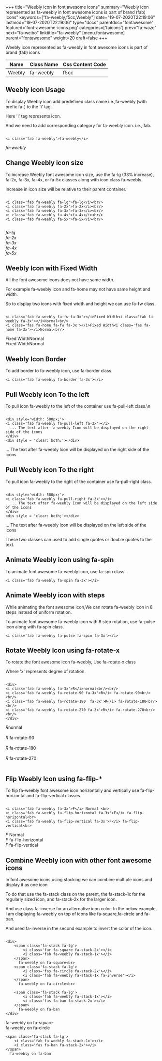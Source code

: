 +++
title="Weebly icon in font awesome icons"
summary="Weebly icon represented as fa-weebly in font awesome icons is part of brand (fab) icons"
keywords=["fa-weebly,f5cc,Weebly"]
date="19-07-2020T22:19:06"
lastmod="19-07-2020T22:19:06"
type="docs"
parentdoc="fontawesome"
featured='font-awesome-icons.png'
categories=['faicons']
prev="fa-waze"
next="fa-weibo"
linktitle="fa-weebly"
[menu.fontawesome]
parent="fontawesome"
weight=20
draft=false
+++


Weebly icon represented as fa-weebly in font awesome icons is part of brand (fab) icons

<div class='table-responsive'><table class='table'><thead><tr><th>Name</th><th>Class Name</th><th>Css Content Code</th></tr></thead><tbody><tr><td>Weebly</td><td>fa-weebly</td><td>f5cc</td></tr></tbody></table></div>



## Weebly icon Usage

To display Weebly icon add predefined class name i.e.,fa-weebly (with prefix fa-) to the 'i' tag.

Here 'i' tag represents icon.

And we need to add corresponding category for fa-weebly icon. i.e., fab.


```

<i class='fab fa-weebly'>fa-weebly</i>
```

<i class='fab fa-weebly'>fa-weebly</i>




## Change Weebly icon size
To increase Weebly font awesome icon size, use the fa-lg (33% increase), fa-2x, fa-3x, fa-4x, or fa-5x classes along with icon class fa-weebly.

Increase in icon size will be relative to their parent container. 

```

<i class='fab fa-weebly fa-lg'>fa-lg</i><br/>
<i class='fab fa-weebly fa-2x'>fa-2x</i><br/>
<i class='fab fa-weebly fa-3x'>fa-3x</i><br/>
<i class='fab fa-weebly fa-4x'>fa-4x</i><br/>
<i class='fab fa-weebly fa-5x'>fa-5x</i><br/>
            
```

<i class='fab fa-weebly fa-lg'>fa-lg</i><br/>
<i class='fab fa-weebly fa-2x'>fa-2x</i><br/>
<i class='fab fa-weebly fa-3x'>fa-3x</i><br/>
<i class='fab fa-weebly fa-4x'>fa-4x</i><br/>
<i class='fab fa-weebly fa-5x'>fa-5x</i><br/>
            



## Weebly Icon with Fixed Width 

All the font awesome icons does not have same width.

For example fa-weebly icon and fa-home may not have same height and width.

So to display two icons with fixed width and height we can use fa-fw class.


```

<i class='fab fa-weebly fa-fw fa-3x'></i>Fixed Width<i class='fab fa-weebly fa-3x'></i>Normal<br/>
<i class='fas fa-home fa-fw fa-3x'></i>Fixed Width<i class='fas fa-home fa-3x'></i>Normal<br/>
```

<i class='fab fa-weebly fa-fw fa-3x'></i>Fixed Width<i class='fab fa-weebly fa-3x'></i>Normal<br/>
<i class='fas fa-home fa-fw fa-3x'></i>Fixed Width<i class='fas fa-home fa-3x'></i>Normal<br/>



## Weebly Icon Border 

To add border to fa-weebly icon, use fa-border class.


```
<i class='fab fa-weebly fa-border fa-3x'></i>

```
<i class='fab fa-weebly fa-border fa-3x'></i>





## Pull Weebly icon To the left

To pull icon fa-weebly to the left of the container use fa-pull-left class.\n

```

<div style='width: 500px;'>
<i class='fab fa-weebly fa-pull-left fa-3x'></i>
  ... The text after fa-weebly Icon will be displayed on the right side of the icons
</div>
<div style = 'clear: both;'></div>
```

<div style='width: 500px;'>
<i class='fab fa-weebly fa-pull-left fa-3x'></i>
  ... The text after fa-weebly Icon will be displayed on the right side of the icons
</div>
<div style = 'clear: both;'></div>




## Pull Weebly icon To the right
To pull icon fa-weebly to the right of the container use fa-pull-right class.

```

<div style='width: 500px;'>
<i class='fab fa-weebly fa-pull-right fa-3x'></i>
  ... The text after fa-weebly Icon will be displayed on the left side of the icons
</div>
<div style = 'clear: both;'></div>
```

<div style='width: 500px;'>
<i class='fab fa-weebly fa-pull-right fa-3x'></i>
  ... The text after fa-weebly Icon will be displayed on the left side of the icons
</div>
<div style = 'clear: both;'></div>

These two classes can used to add single quotes or double quotes to the text.


## Animate Weebly icon using fa-spin
To animate font awesome fa-weebly icon, use fa-spin class.

```
<i class='fab fa-weebly fa-spin fa-3x'></i>
```
<i class='fab fa-weebly fa-spin fa-3x'></i>




## Animate Weebly icon with steps
While animating the font awesome icon,We can rotate fa-weebly icon in 8 steps instead of uniform rotation.

To animate font awesome fa-weebly icon with 8 step rotation, use fa-pulse icon along with fa-spin class.


```
<i class='fab fa-weebly fa-pulse fa-spin fa-3x'></i>

```
<i class='fab fa-weebly fa-pulse fa-spin fa-3x'></i>





## Rotate Weebly Icon using fa-rotate-x
To rotate the font awesome icon fa-weebly, Use fa-rotate-x class

Where 'x' represents degree of rotation.


```

<div>
<i class='fab fa-weebly fa-3x'>R</i>normal<br/><br/>
<i class='fab fa-weebly fa-rotate-90 fa-3x'>R</i> fa-rotate-90<br/><br/> 
<i class='fab fa-weebly fa-rotate-180  fa-3x'>R</i> fa-rotate-180<br/><br/> 
<i class='fab fa-weebly fa-rotate-270 fa-3x'>R</i> fa-rotate-270<br/><br/>
</div>
```

<div>
<i class='fab fa-weebly fa-3x'>R</i>normal<br/><br/>
<i class='fab fa-weebly fa-rotate-90 fa-3x'>R</i> fa-rotate-90<br/><br/> 
<i class='fab fa-weebly fa-rotate-180  fa-3x'>R</i> fa-rotate-180<br/><br/> 
<i class='fab fa-weebly fa-rotate-270 fa-3x'>R</i> fa-rotate-270<br/><br/>
</div>




## Flip Weebly Icon using fa-flip-*
To flip fa-weebly font awesome icon horizontally and vertically use fa-flip-horizontal and fa-flip-vertical classes. 

```

<i class='fab fa-weebly fa-3x'>F</i> Normal <br>
<i class='fab fa-weebly fa-flip-horizontal fa-3x'>F</i> fa-flip-horizontal<br>
<i class='fab fa-weebly fa-flip-vertical fa-3x'>F</i> fa-flip-vertical<br>
```

<i class='fab fa-weebly fa-3x'>F</i> Normal <br>
<i class='fab fa-weebly fa-flip-horizontal fa-3x'>F</i> fa-flip-horizontal<br>
<i class='fab fa-weebly fa-flip-vertical fa-3x'>F</i> fa-flip-vertical<br>




## Combine Weebly icon with other font awesome icons
In font awesome icons,using stacking we can combine multiple icons and display it as one icon 

To do that use the fa-stack class on the parent, the fa-stack-1x for the regularly sized icon, and fa-stack-2x for the larger icon.

And use class fa-inverse for an alternative icon color. 
In the below example, I am displaying fa-weebly on top of icons like fa-square,fa-circle and fa-ban.

And used fa-inverse in the second example to invert the color of the icon.

```

<div>
    <span class='fa-stack fa-lg'>
        <i class='far fa-square fa-stack-2x'></i>
        <i class='fab fa-weebly fa-stack-1x'></i>
    </span>
      fa-weebly on fa-square<br>
    <span class='fa-stack fa-lg'>
        <i class='fas fa-circle fa-stack-2x'></i>
        <i class='fab fa-weebly fa-stack-1x fa-inverse'></i>
    </span>
      fa-weebly on fa-circle<br>

    <span class='fa-stack fa-lg'>
        <i class='fab fa-weebly fa-stack-1x'></i>
        <i class='fas fa-ban fa-stack-2x'></i>
    </span>
      fa-weebly on fa-ban
</div>
```

<div>
    <span class='fa-stack fa-lg'>
        <i class='far fa-square fa-stack-2x'></i>
        <i class='fab fa-weebly fa-stack-1x'></i>
    </span>
      fa-weebly on fa-square<br>
    <span class='fa-stack fa-lg'>
        <i class='fas fa-circle fa-stack-2x'></i>
        <i class='fab fa-weebly fa-stack-1x fa-inverse'></i>
    </span>
      fa-weebly on fa-circle<br>

    <span class='fa-stack fa-lg'>
        <i class='fab fa-weebly fa-stack-1x'></i>
        <i class='fas fa-ban fa-stack-2x'></i>
    </span>
      fa-weebly on fa-ban
</div>






